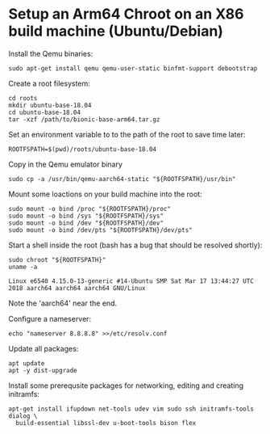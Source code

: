 # Setup an Arm64 Chroot on an X86 build machine (Ubuntu/Debian)

Install the Qemu binaries:
```
sudo apt-get install qemu qemu-user-static binfmt-support debootstrap
```

Create a root filesystem:
```
cd roots
mkdir ubuntu-base-18.04
cd ubuntu-base-18.04
tar -xzf /path/to/bionic-base-arm64.tar.gz
```

Set an environment variable to to the path of the root to save time later:
```
ROOTFSPATH=$(pwd)/roots/ubuntu-base-18.04
```

Copy in the Qemu emulator binary
```
sudo cp -a /usr/bin/qemu-aarch64-static "${ROOTFSPATH}/usr/bin"
```

Mount some loactions on your build machine into the root:
```
sudo mount -o bind /proc "${ROOTFSPATH}/proc"
sudo mount -o bind /sys "${ROOTFSPATH}/sys"
sudo mount -o bind /dev "${ROOTFSPATH}/dev"
sudo mount -o bind /dev/pts "${ROOTFSPATH}/dev/pts"
```

Start a shell inside the root (bash has a bug that should be resolved shortly):
```
sudo chroot "${ROOTFSPATH}"
uname -a
```
```
Linux e6540 4.15.0-13-generic #14-Ubuntu SMP Sat Mar 17 13:44:27 UTC 2018 aarch64 aarch64 aarch64 GNU/Linux
```
Note the 'aarch64' near the end.

Configure a nameserver:
```
echo "nameserver 8.8.8.8" >>/etc/resolv.conf
```

Update all packages:
```
apt update
apt -y dist-upgrade
```

Install some prerequsite packages for networking, editing and creating
initramfs:
```
apt-get install ifupdown net-tools udev vim sudo ssh initramfs-tools dialog \
  build-essential libssl-dev u-boot-tools bison flex
```
